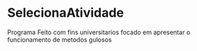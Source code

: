 # SelecionaAtividade
Programa Feito com fins universitarios focado em apresentar o funcionamento de metodos gulosos
